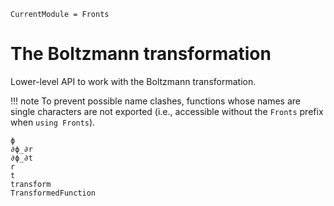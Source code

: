 ```@meta
CurrentModule = Fronts
```

# The Boltzmann transformation

Lower-level API to work with the Boltzmann transformation.

!!! note
    To prevent possible name clashes, functions whose names are single characters are not exported
    (i.e., accessible without the `Fronts` prefix when `using Fronts`).

```@docs
ϕ
∂ϕ_∂r
∂ϕ_∂t
r
t
transform
TransformedFunction
```